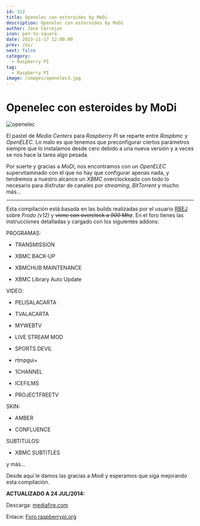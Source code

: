 ```yaml
---
id: 312
title: Openelec con esteroides by MoDi
description: Openelec con esteroides by MoDi
author: Jose Cerrejon
icon: pen-to-square
date: 2013-11-17 12:00:00
prev: /es/
next: false
category:
  - Raspberry PI
tag:
  - Raspberry PI
image: /images/openelec3.jpg
---
```


# Openelec con esteroides by MoDi

![openelec](/images/openelec3.jpg)

El pastel de *Media Centers* para *Raspberry Pi* se reparte entre *Raspbmc* y *OpenELEC*. Lo malo es que tenemos que preconfigurar ciertos parámetros siempre que lo instalamos desde cero debido a una nueva versión y a veces se nos hace la tarea algo pesada.

Por suerte y gracias a *MoDi*, nos encontramos con un *OpenELEC* supervitaminado con el que no hay que configurar apenas nada, y tendremos a nuestro alcance un *XBMC* overclockeado con todo lo necesario para disfrutar de canales por *streaming*, *BitTorrent* y mucho más...

- - -
Esta compilación está basada en las builds realizadas por el usuario [RBEJ](http://netlir.dk/rbej/builds/index.php) sobre *Frodo (v12)* y ~~viene con overclock a *900 Mhz*~~. En el foro tienes las instrucciones detalladas y cargado con los siguientes addons:

PROGRAMAS:

* TRANSMISSION

* XBMC BACK-UP

* XBMCHUB MAINTENANCE

* XBMC Library Auto Update

VIDEO:

* PELISALACARTA

* TVALACARTA

* MYWEBTV

* LIVE STREAM MOD

* SPORTS DEVIL

* rtmpgui+

* 1CHANNEL

* ICEFILMS

* PROJECTFREETV

SKIN:

* AMBER

* CONFLUENCE

SUBTITULOS:

* XBMC SUBTITLES

y más...

Desde aquí le damos las gracias  a *Modi* y esperamos que siga mejorando esta compilación.

**ACTUALIZADO A 24 JUL/2014:**

Descarga: [mediafire.com](http://www.mediafire.com/download/zloy1vxwd81t4t4/OpenElec_MoDi_v12.1.rar)

Enlace: [Foro raspberrypi.org](http://www.raspberrypi.org/phpBB3/viewtopic.php?p=490147#p490147)